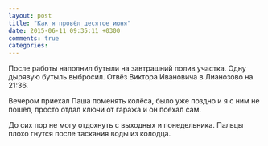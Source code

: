```yaml
---
layout: post
title: "Как я провёл десятое июня"
date: 2015-06-11 09:35:11 +0300
comments: true
categories: 
---
```

После работы наполнил бутыли на завтрашний полив участка. Одну дырявую бутыль выбросил. Отвёз Виктора Ивановича в Лианозово на 21:36.

Вечером приехал Паша поменять колёса, было уже поздно и я с ним не пошёл, просто отдал ключи от гаража и он поехал сам.

До сих пор не могу отдохнуть с выходных и понедельника. Пальцы плохо гнутся после таскания воды из колодца.